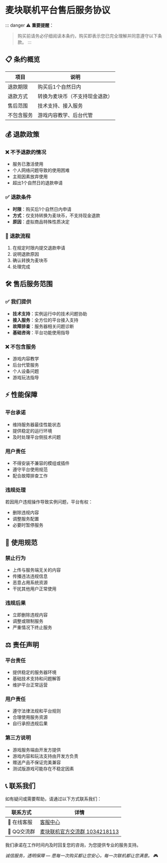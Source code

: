 # 麦块联机平台售后服务协议

::: danger ⚠️ **重要提醒**：
> 购买前请务必仔细阅读本条约，购买即表示您已完全理解并同意遵守以下条款。
:::



## 📋 条约概览


| 项目 | 说明 |
|------|------|
| 退款期限 | 购买后1个自然日内 |
| 退款方式 | 转换为麦块币（不支持现金退款） |
| 售后范围 | 技术支持、接入服务 |
| 不包含服务 | 游戏内容教学、后台代管 |


## 💰 退款政策


### ❌ 不予退款的情况
- 服务已激活使用
- 个人网络问题导致的使用困难
- 主观因素放弃使用
- 超出1个自然日的退款申请


### ✅ 退款条件
- **时限**：购买后1个自然日内申请
- **方式**：仅支持转换为麦块币，不支持现金退款
- **原因**：虚拟商品特殊性质决定


### 📝 退款流程
1. 在规定时限内提交退款申请
2. 说明退款原因
3. 确认转换为麦块币
4. 处理完成




## 🛠️ 售后服务范围


### ✅ 我们提供
- **技术支持**：实例运行中的技术问题协助
- **接入服务**：全方位的平台接入支持
- **故障排查**：服务器相关问题诊断
- **基础咨询**：平台功能使用指导


### ❌ 不包含服务
- 游戏内容教学
- 后台代管服务
- 个人设备问题
- 游戏玩法指导




## ⚡ 性能保障


### 平台承诺
- 维持服务器最佳性能状态
- 提供稳定的运行环境
- 及时处理平台侧技术问题


### 用户责任
- 不得安装不兼容的模组或插件
- 遵守平台使用规范
- 配合故障排查工作


### 违规处理
若因用户违规操作导致实例问题，平台有权：
- 删除违规内容
- 调整服务配置
- 必要时暂停服务



## 📜 使用规范


### 禁止行为
- 上传与服务端无关的内容
- 传播违法违规信息
- 恶意占用系统资源
- 干扰其他用户正常使用


### 违规后果
- 立即删除违规内容
- 调整或限制服务
- 严重情况下终止服务




## ⚖️ 责任声明


### 平台责任
- 提供稳定的服务器环境
- 基础技术支持和问题解答
- 维护平台正常运营


### 用户责任
- 遵守法律法规和平台规则
- 合理使用服务资源
- 自行承担违规后果


### 第三方说明
- 游戏服务端由开发方提供
- 游戏内容和玩法支持由开发方负责
- 赠送产品不保证完美兼容
- 测试版游戏可能存在不稳定因素




## 📞 联系我们


如有疑问或需要帮助，请通过以下方式联系我们：


| 联系方式 | 详情 |
|---------|------|
| 💬 在线客服 | [客服中心](https://minekuai.com/tickets) |
| 📱 QQ交流群 | [麦块联机官方交流群 1034218113](https://qm.qq.com/q/TuOl7Urugw) |


我们承诺在工作时间内及时回复您的咨询，为您提供专业的服务支持。

*诚信服务，透明保障 — 愿每一次购买都让您安心，每一次联机都让您满意。* 🎮